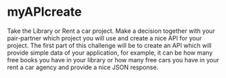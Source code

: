 # myAPIcreate
 Take the Library or Rent a car project. Make a decision together with your pair-partner which project you will use and create a nice API for your project.   The first part of this challenge will be to create an API which will provide simple data of your application, for example, it can be how many free books you have in your library or how many free cars you have in your rent a car agency and provide a nice JSON response.  
